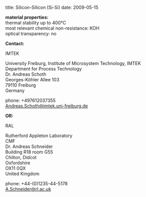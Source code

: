 title: Silicon-Silicon (Si-Si)
date: 2009-05-15  

__material properties:__  	
thermal stability up to	400°C  
most relevant chemical non-resistance:	KOH  
optical transparency:	no
<!--break-->
__Contact:__

IMTEK

University Freiburg, Institute of Microsystem   Technology, IMTEK  
Department for Process Technology  
Dr. Andreas Schoth  
Georges-Köhler Allee 103  
79110 Freiburg  
Germany

phone: +497612037355    
Andreas.Schoth@imtek.uni-freiburg.de

__OR:__


RAL

Rutherford Appleton Laboratory  
CMF  
Dr. Andreas Schneider  
Building R18 room G55   
Chilton, Didcot  
Oxfordshire   
OX11 0QX   
United Kingdom  

phone: +44-(0)1235-44-5178  
A.Schneider@rl.ac.uk